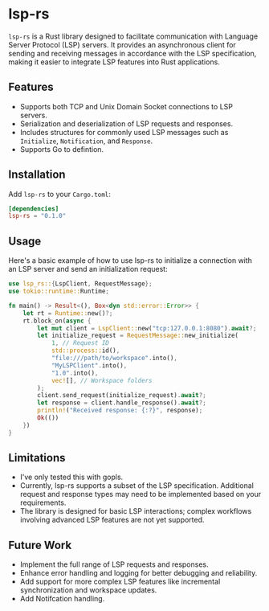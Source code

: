 
# lsp-rs

`lsp-rs` is a Rust library designed to facilitate communication with Language Server Protocol (LSP) servers. It provides an asynchronous client for sending and receiving messages in accordance with the LSP specification, making it easier to integrate LSP features into Rust applications.

## Features

- Supports both TCP and Unix Domain Socket connections to LSP servers.
- Serialization and deserialization of LSP requests and responses.
- Includes structures for commonly used LSP messages such as `Initialize`, `Notification`, and `Response`.
- Supports Go to defintion.

## Installation

Add `lsp-rs` to your `Cargo.toml`:

```toml
[dependencies]
lsp-rs = "0.1.0"
```

## Usage

Here's a basic example of how to use lsp-rs to initialize a connection with an LSP server and send an initialization request:

```rust
use lsp_rs::{LspClient, RequestMessage};
use tokio::runtime::Runtime;

fn main() -> Result<(), Box<dyn std::error::Error>> {
    let rt = Runtime::new()?;
    rt.block_on(async {
        let mut client = LspClient::new("tcp:127.0.0.1:8080").await?;
        let initialize_request = RequestMessage::new_initialize(
            1, // Request ID
            std::process::id(),
            "file:///path/to/workspace".into(),
            "MyLSPClient".into(),
            "1.0".into(),
            vec![], // Workspace folders
        );
        client.send_request(initialize_request).await?;
        let response = client.handle_response().await?;
        println!("Received response: {:?}", response);
        Ok(())
    })
}
```

## Limitations

- I've only tested this with gopls. 
- Currently, lsp-rs supports a subset of the LSP specification. Additional request and response types may need to be implemented based on your requirements.
- The library is designed for basic LSP interactions; complex workflows involving advanced LSP features are not yet supported.

## Future Work
- Implement the full range of LSP requests and responses.
- Enhance error handling and logging for better debugging and reliability.
- Add support for more complex LSP features like incremental synchronization and workspace updates.
- Add Notifcation handling.
